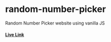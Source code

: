 # random-number-picker
Random Number Picker website using vanilla JS
#### [Live Link](https://randomnumber-picker.netlify.app/)